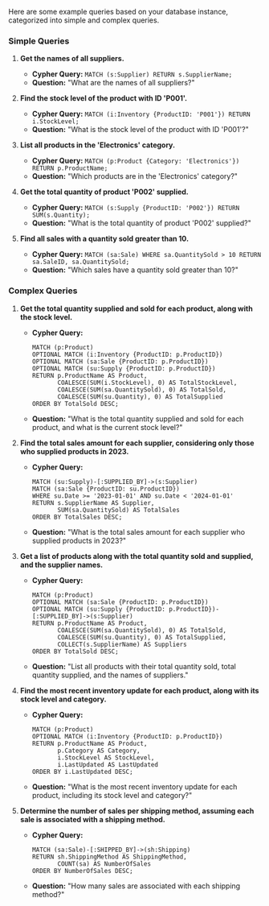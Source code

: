 Here are some example queries based on your database instance, categorized into simple and complex queries.

### Simple Queries

1. **Get the names of all suppliers.**
   - **Cypher Query:** `MATCH (s:Supplier) RETURN s.SupplierName;`
   - **Question:** "What are the names of all suppliers?"

2. **Find the stock level of the product with ID 'P001'.**
   - **Cypher Query:** `MATCH (i:Inventory {ProductID: 'P001'}) RETURN i.StockLevel;`
   - **Question:** "What is the stock level of the product with ID 'P001'?"

3. **List all products in the 'Electronics' category.**
   - **Cypher Query:** `MATCH (p:Product {Category: 'Electronics'}) RETURN p.ProductName;`
   - **Question:** "Which products are in the 'Electronics' category?"

4. **Get the total quantity of product 'P002' supplied.**
   - **Cypher Query:** `MATCH (s:Supply {ProductID: 'P002'}) RETURN SUM(s.Quantity);`
   - **Question:** "What is the total quantity of product 'P002' supplied?"

5. **Find all sales with a quantity sold greater than 10.**
   - **Cypher Query:** `MATCH (sa:Sale) WHERE sa.QuantitySold > 10 RETURN sa.SaleID, sa.QuantitySold;`
   - **Question:** "Which sales have a quantity sold greater than 10?"

### Complex Queries

1. **Get the total quantity supplied and sold for each product, along with the stock level.**
   - **Cypher Query:** 
     ```cypher
     MATCH (p:Product)
     OPTIONAL MATCH (i:Inventory {ProductID: p.ProductID})
     OPTIONAL MATCH (sa:Sale {ProductID: p.ProductID})
     OPTIONAL MATCH (su:Supply {ProductID: p.ProductID})
     RETURN p.ProductName AS Product,
            COALESCE(SUM(i.StockLevel), 0) AS TotalStockLevel,
            COALESCE(SUM(sa.QuantitySold), 0) AS TotalSold,
            COALESCE(SUM(su.Quantity), 0) AS TotalSupplied
     ORDER BY TotalSold DESC;
     ```
   - **Question:** "What is the total quantity supplied and sold for each product, and what is the current stock level?"

2. **Find the total sales amount for each supplier, considering only those who supplied products in 2023.**
   - **Cypher Query:** 
     ```cypher
     MATCH (su:Supply)-[:SUPPLIED_BY]->(s:Supplier)
     MATCH (sa:Sale {ProductID: su.ProductID})
     WHERE su.Date >= '2023-01-01' AND su.Date < '2024-01-01'
     RETURN s.SupplierName AS Supplier,
            SUM(sa.QuantitySold) AS TotalSales
     ORDER BY TotalSales DESC;
     ```
   - **Question:** "What is the total sales amount for each supplier who supplied products in 2023?"

3. **Get a list of products along with the total quantity sold and supplied, and the supplier names.**
   - **Cypher Query:** 
     ```cypher
     MATCH (p:Product)
     OPTIONAL MATCH (sa:Sale {ProductID: p.ProductID})
     OPTIONAL MATCH (su:Supply {ProductID: p.ProductID})-[:SUPPLIED_BY]->(s:Supplier)
     RETURN p.ProductName AS Product,
            COALESCE(SUM(sa.QuantitySold), 0) AS TotalSold,
            COALESCE(SUM(su.Quantity), 0) AS TotalSupplied,
            COLLECT(s.SupplierName) AS Suppliers
     ORDER BY TotalSold DESC;
     ```
   - **Question:** "List all products with their total quantity sold, total quantity supplied, and the names of suppliers."

4. **Find the most recent inventory update for each product, along with its stock level and category.**
   - **Cypher Query:** 
     ```cypher
     MATCH (p:Product)
     OPTIONAL MATCH (i:Inventory {ProductID: p.ProductID})
     RETURN p.ProductName AS Product,
            p.Category AS Category,
            i.StockLevel AS StockLevel,
            i.LastUpdated AS LastUpdated
     ORDER BY i.LastUpdated DESC;
     ```
   - **Question:** "What is the most recent inventory update for each product, including its stock level and category?"

5. **Determine the number of sales per shipping method, assuming each sale is associated with a shipping method.**
   - **Cypher Query:** 
     ```cypher
     MATCH (sa:Sale)-[:SHIPPED_BY]->(sh:Shipping)
     RETURN sh.ShippingMethod AS ShippingMethod,
            COUNT(sa) AS NumberOfSales
     ORDER BY NumberOfSales DESC;
     ```
   - **Question:** "How many sales are associated with each shipping method?"
